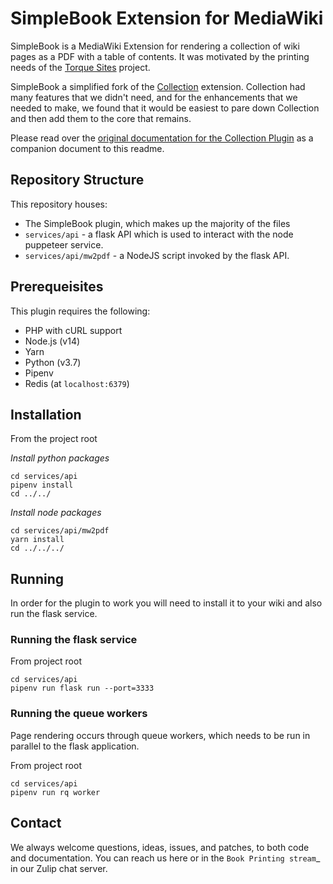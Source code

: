 # SimpleBook Extension for MediaWiki

SimpleBook is a MediaWiki Extension for rendering a collection of wiki
pages as a PDF with a table of contents.  It was motivated by the
printing needs of the [Torque Sites](https://github.com/OpenTechStrategies/torque-sites) project.

SimpleBook a simplified fork of the [Collection](https://www.mediawiki.org/wiki/Special:ExtensionDistributor/Collection) extension.  Collection
had many features that we didn't need, and for the enhancements that
we needed to make, we found that it would be easiest to pare down
Collection and then add them to the core that remains.

Please read over the [original documentation for the Collection Plugin](docs/COLLECTION_README.rst) as a companion document to this readme.

## Repository Structure

This repository houses:

* The SimpleBook plugin, which makes up the majority of the files
* `services/api` - a flask API which is used to interact with the node puppeteer service.
* `services/api/mw2pdf` - a NodeJS script invoked by the flask API.


## Prerequeisites

This plugin requires the following:

* PHP with cURL support
* Node.js (v14)
* Yarn
* Python (v3.7)
* Pipenv
* Redis (at `localhost:6379`)

## Installation

From the project root

*Install python packages*
```
cd services/api
pipenv install
cd ../../
```

*Install node packages*
```
cd services/api/mw2pdf
yarn install
cd ../../../
```

## Running

In order for the plugin to work you will need to install it to your wiki and also run the flask service.

### Running the flask service

From project root

```
cd services/api
pipenv run flask run --port=3333
```

### Running the queue workers

Page rendering occurs through queue workers, which needs to be run in parallel to the flask application.

From project root

```
cd services/api
pipenv run rq worker
```

## Contact
We always welcome questions, ideas, issues, and patches, to both code
and documentation.  You can reach us here or in the `Book Printing
stream`_ in our Zulip chat server.
